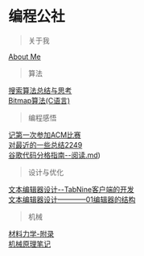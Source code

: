 # 编程公社

> 关于我

[About Me](./About-me.md)

> 算法

[搜索算法总结与思考](./算法/搜索算法.md)   
[Bitmap算法(C语言)](算法\Bitmap算法(C语言).md)

> 编程感悟

[记第一次参加ACM比赛](./编程感悟/ACM-first.md)  
[对最近的一些总结2249](./编程感悟/对最近的一些总结2249.md)  
[谷歌代码分格指南--阅读.md](./编程感悟/谷歌代码分格指南--阅读.md))

> 设计与优化  

[文本编辑器设计--TabNine客户端的开发](./设计与优化/文本编辑器设计--TabNine客户端的开发.md)  
[文本编辑器设计————01编辑器的结构](./设计与优化/文本编辑器设计————01编辑器的结构.md)

> 机械 

[材料力学-附录](./机械/材料力学-附录.md)  
[机械原理笔记](./机械/机械原理笔记.md)
